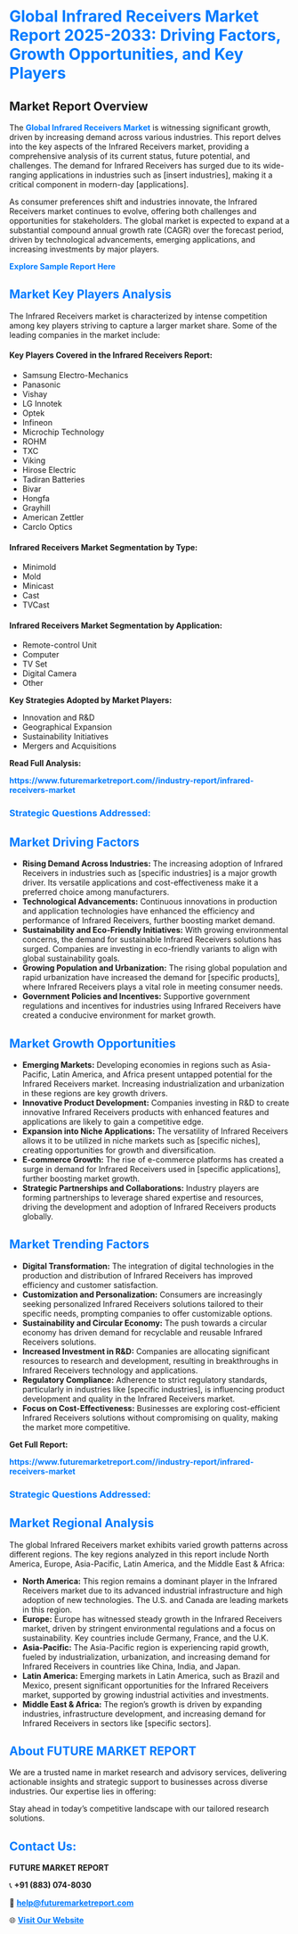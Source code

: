 <h1 style="color: #007BFF;">Global Infrared Receivers Market Report 2025-2033: Driving Factors, Growth Opportunities, and Key Players</h1>

<section id="overview">
<h2>Market Report Overview</h2>
<p>The <a href="https://www.futuremarketreport.com//industry-report/infrared-receivers-market" style="color: #007BFF; text-decoration: none;"><strong>Global Infrared Receivers Market</strong></a> is witnessing significant growth, driven by increasing demand across various industries. This report delves into the key aspects of the Infrared Receivers market, providing a comprehensive analysis of its current status, future potential, and challenges. The demand for Infrared Receivers has surged due to its wide-ranging applications in industries such as [insert industries], making it a critical component in modern-day [applications].</p>
<p>As consumer preferences shift and industries innovate, the Infrared Receivers market continues to evolve, offering both challenges and opportunities for stakeholders. The global market is expected to expand at a substantial compound annual growth rate (CAGR) over the forecast period, driven by technological advancements, emerging applications, and increasing investments by major players.</p>
</section>

<section id="overview">
<p><a href="https://www.futuremarketreport.com//request-sample/reportId=52467" style="color: #007BFF; text-decoration: none;"><strong>Explore Sample Report Here</strong></a></p>
</section>

<section id="key-players">
<h2 style="color: #007BFF;">Market Key Players Analysis</h2>
<p>The Infrared Receivers market is characterized by intense competition among key players striving to capture a larger market share. Some of the leading companies in the market include:</p>
<h4>Key Players Covered in the Infrared Receivers Report:</h4>
<ul><li>Samsung Electro-Mechanics</li><li>Panasonic</li><li>Vishay</li><li>LG Innotek</li><li>Optek</li><li>Infineon</li><li>Microchip Technology</li><li>ROHM</li><li>TXC</li><li>Viking</li><li>Hirose Electric</li><li>Tadiran Batteries</li><li>Bivar</li><li>Hongfa</li><li>Grayhill</li><li>American Zettler</li><li>Carclo Optics</li></ul>
<h4>Infrared Receivers Market Segmentation by Type:</h4>
<ul><li>Minimold</li><li>Mold</li><li>Minicast</li><li>Cast</li><li>TVCast</li></ul>

<h4>Infrared Receivers Market Segmentation by Application:</h4>
<ul><li>Remote-control Unit</li><li>Computer</li><li>TV Set</li><li>Digital Camera</li><li>Other</li></ul>
<p><strong>Key Strategies Adopted by Market Players:</strong></p>
<ul>
<li>Innovation and R&D</li>
<li>Geographical Expansion</li>
<li>Sustainability Initiatives</li>
<li>Mergers and Acquisitions</li>
</ul>
</section>

<section>
<p><strong>Read Full Analysis: </strong></p><a href="https://www.futuremarketreport.com//industry-report/infrared-receivers-market" style="color: #007BFF; text-decoration: none;"><strong>https://www.futuremarketreport.com//industry-report/infrared-receivers-market</strong></a>
<h3 style="color: #007BFF;">Strategic Questions Addressed:</h3>
</section>

<section id="driving-factors">
<h2 style="color: #007BFF;">Market Driving Factors</h2>
<ul>
<li><strong>Rising Demand Across Industries:</strong> The increasing adoption of Infrared Receivers in industries such as [specific industries] is a major growth driver. Its versatile applications and cost-effectiveness make it a preferred choice among manufacturers.</li>
<li><strong>Technological Advancements:</strong> Continuous innovations in production and application technologies have enhanced the efficiency and performance of Infrared Receivers, further boosting market demand.</li>
<li><strong>Sustainability and Eco-Friendly Initiatives:</strong> With growing environmental concerns, the demand for sustainable Infrared Receivers solutions has surged. Companies are investing in eco-friendly variants to align with global sustainability goals.</li>
<li><strong>Growing Population and Urbanization:</strong> The rising global population and rapid urbanization have increased the demand for [specific products], where Infrared Receivers plays a vital role in meeting consumer needs.</li>
<li><strong>Government Policies and Incentives:</strong> Supportive government regulations and incentives for industries using Infrared Receivers have created a conducive environment for market growth.</li>
</ul>
</section>

<section id="growth-opportunities">
<h2 style="color: #007BFF;">Market Growth Opportunities</h2>
<ul>
<li><strong>Emerging Markets:</strong> Developing economies in regions such as Asia-Pacific, Latin America, and Africa present untapped potential for the Infrared Receivers market. Increasing industrialization and urbanization in these regions are key growth drivers.</li>
<li><strong>Innovative Product Development:</strong> Companies investing in R&D to create innovative Infrared Receivers products with enhanced features and applications are likely to gain a competitive edge.</li>
<li><strong>Expansion into Niche Applications:</strong> The versatility of Infrared Receivers allows it to be utilized in niche markets such as [specific niches], creating opportunities for growth and diversification.</li>
<li><strong>E-commerce Growth:</strong> The rise of e-commerce platforms has created a surge in demand for Infrared Receivers used in [specific applications], further boosting market growth.</li>
<li><strong>Strategic Partnerships and Collaborations:</strong> Industry players are forming partnerships to leverage shared expertise and resources, driving the development and adoption of Infrared Receivers products globally.</li>
</ul>
</section>

<section id="trending-factors">
<h2 style="color: #007BFF;">Market Trending Factors</h2>
<ul>
<li><strong>Digital Transformation:</strong> The integration of digital technologies in the production and distribution of Infrared Receivers has improved efficiency and customer satisfaction.</li>
<li><strong>Customization and Personalization:</strong> Consumers are increasingly seeking personalized Infrared Receivers solutions tailored to their specific needs, prompting companies to offer customizable options.</li>
<li><strong>Sustainability and Circular Economy:</strong> The push towards a circular economy has driven demand for recyclable and reusable Infrared Receivers solutions.</li>
<li><strong>Increased Investment in R&D:</strong> Companies are allocating significant resources to research and development, resulting in breakthroughs in Infrared Receivers technology and applications.</li>
<li><strong>Regulatory Compliance:</strong> Adherence to strict regulatory standards, particularly in industries like [specific industries], is influencing product development and quality in the Infrared Receivers market.</li>
<li><strong>Focus on Cost-Effectiveness:</strong> Businesses are exploring cost-efficient Infrared Receivers solutions without compromising on quality, making the market more competitive.</li>
</ul>
</section>

<section>
<p><strong>Get Full Report: </strong></p><a href="https://www.futuremarketreport.com//industry-report/infrared-receivers-market" style="color: #007BFF; text-decoration: none;"><strong>https://www.futuremarketreport.com//industry-report/infrared-receivers-market</strong></a>
<h3 style="color: #007BFF;">Strategic Questions Addressed:</h3>
</section>


<section id="regional-analysis">
<h2 style="color: #007BFF;">Market Regional Analysis</h2>
<p>The global Infrared Receivers market exhibits varied growth patterns across different regions. The key regions analyzed in this report include North America, Europe, Asia-Pacific, Latin America, and the Middle East & Africa:</p>
<ul>
<li><strong>North America:</strong> This region remains a dominant player in the Infrared Receivers market due to its advanced industrial infrastructure and high adoption of new technologies. The U.S. and Canada are leading markets in this region.</li>
<li><strong>Europe:</strong> Europe has witnessed steady growth in the Infrared Receivers market, driven by stringent environmental regulations and a focus on sustainability. Key countries include Germany, France, and the U.K.</li>
<li><strong>Asia-Pacific:</strong> The Asia-Pacific region is experiencing rapid growth, fueled by industrialization, urbanization, and increasing demand for Infrared Receivers in countries like China, India, and Japan.</li>
<li><strong>Latin America:</strong> Emerging markets in Latin America, such as Brazil and Mexico, present significant opportunities for the Infrared Receivers market, supported by growing industrial activities and investments.</li>
<li><strong>Middle East & Africa:</strong> The region’s growth is driven by expanding industries, infrastructure development, and increasing demand for Infrared Receivers in sectors like [specific sectors].</li>
</ul>
</section>

<footer>
<h2 style="color: #007BFF;">About FUTURE MARKET REPORT</h2>
<p>We are a trusted name in market research and advisory services, delivering actionable insights and strategic support to businesses across diverse industries. Our expertise lies in offering:</p>

<p>Stay ahead in today’s competitive landscape with our tailored research solutions.</p>

<h2 style="color: #007BFF;">Contact Us:</h2>
<p><strong>FUTURE MARKET REPORT</strong></p>
<p>📞 <strong>+91 (883) 074-8030</strong></p>
<p>📧 <strong><a href="mailto:help@futuremarketreport.com" style="color: #007BFF;">help@futuremarketreport.com</a></strong></p>
<p>🌐 <strong><a href="https://www.futuremarketreport.com/" style="color: #007BFF;">Visit Our Website</a></strong></p>
</footer>